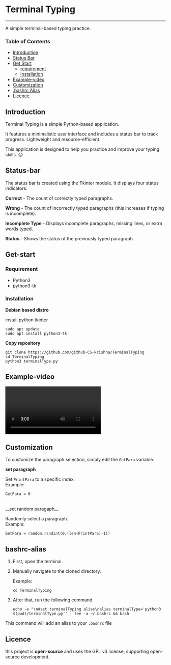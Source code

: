# Terminal Typing
___
A simple terminal-based typing practice.


### Table of Contents
+ [Introduction](#Introduction)
+ [Status Bar](#status-bar)
+ [Get Start](#get-start)
    - [requirement](#requirement)
    - [installation](#installation)
+ [Example-video](#example-video)
+ [Customization](#customization)
+ [.bashrc Alias](#bashrc-alias)
+ [Licence](#licence)

## Introduction
Terminal Typing is a simple Python-based application.

It features a minimalistic user interface and includes a status bar to track progress. Lightweight and resource-efficient. 

This application is designed to help you practice and improve your typing skills. 😊

## Status-bar
The status bar is created using the Tkinter module. It displays four status indicators:

**Correct** - The count of correctly typed paragraphs.

**Wrong** - The count of incorrectly typed paragraphs (this increases if typing is incomplete).

**Incomplete Type** - Displays incomplete paragraphs, missing lines, or extra words typed.

**Status** - Shows the status of the previously typed paragraph.

## Get-start
### Requirement
+ Python3
+ python3-tk

### Installation
**Debian based distro**

install python tkinter
```
sudo apt update
sudo apt install python3-tk
```
**Copy repository**
```
git clone https://github.com/github-CS-krishna/TerminalTyping
cd TerminalTyping
python3 terminalType.py
```
## Example-video
<video controls autoplay>
    <source src="https://github.com/github-CS-krishna/TerminalTyping/example/video/demo.mp4" type="video/mp4" />
</video>

## Customization
To customize the paragraph selection, simply edit the `GetPara` variable.

__set paragraph__

Set `PrintPara` to a specific index.  
Example:
```
GetPara = 0
```
<br/>
__set random paragaph__

Randomly select a paragraph.  
Example:
```
GetPara = random.randint(0,(len(PrintPara)-1))
```
## bashrc-alias

1. First, open the terminal.

2. Manually navigate to the cloned directory.
 
   Example:
   ```
   cd TerminalTyping
   ```

3. After that, run the following command.  
   ```
   echo -e "\n#set terminalTyping alias\nalias terminalType='python3 $(pwd)/terminalType.py'" | tee -a ~/.bashrc && bash
   ```
This command will add an alias to your `.bashrc` file

## Licence
this project is **open-source** and uses the GPL v3 license, supporting open-source development.
